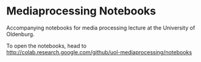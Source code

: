# Mediaprocessing Notebooks
Accompanying notebooks for media processing lecture at the University of Oldenburg.

To open the notebooks, head to http://colab.research.google.com/github/uol-mediaprocessing/notebooks
